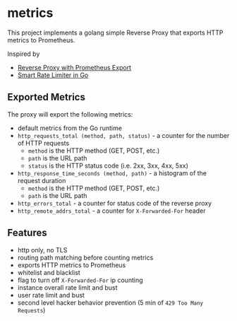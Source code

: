 # metrics
This project implements a golang simple Reverse Proxy that exports HTTP metrics to Prometheus.

Inspired by
- [Reverse Proxy with Prometheus Export](https://github.com/FerdinandvHagen/reverse-proxy)
- [Smart Rate Limiter in Go](https://medium.com/lightbaseio/smart-rate-limiter-in-go-9850b6fb12dd)

## Exported Metrics
The proxy will export the following metrics:

- default metrics from the Go runtime
- `http_requests_total (method, path, status)` - a counter for the number of HTTP requests
    - `method` is the HTTP method (GET, POST, etc.)
    - `path` is the URL path
    - `status` is the HTTP status code (i.e. 2xx, 3xx, 4xx, 5xx)
- `http_response_time_seconds (method, path)` - a histogram of the request duration
    - `method` is the HTTP method (GET, POST, etc.)
    - `path` is the URL path
- `http_errors_total` - a counter for status code of the reverse proxy
- `http_remote_addrs_total` - a counter for `X-Forwarded-For` header

## Features
- http only, no TLS
- routing path matching before counting metrics
- exports HTTP metrics to Prometheus
- whitelist and blacklist
- flag to turn off `X-Forwarded-For` ip counting
- instance overall rate limit and bust
- user rate limit and bust
- second level hacker behavior prevention (5 min of `429 Too Many Requests`)
